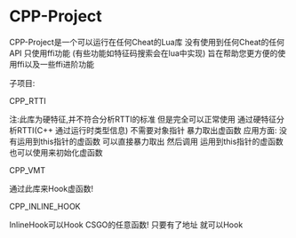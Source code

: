 # CPP-Project

CPP-Project是一个可以运行在任何Cheat的Lua库
没有使用到任何Cheat的任何API 只使用ffi功能
(有些功能如特征码搜索会在lua中实现)
旨在帮助您更方便的使用ffi以及一些ffi进阶功能

子项目:

CPP_RTTI

注:此库为硬特征,并不符合分析RTTI的标准 但是完全可以正常使用
通过硬特征分析RTTI(C++ 通过运行时类型信息) 不需要对象指针 暴力取出虚函数
应用方面:
  没有运用到this指针的虚函数 可以直接暴力取出 然后调用
  运用到this指针的虚函数也可以使用来初始化虚函数

CPP_VMT

通过此库来Hook虚函数!

CPP_INLINE_HOOK

InlineHook可以Hook CSGO的任意函数!
只要有了地址 就可以Hook
